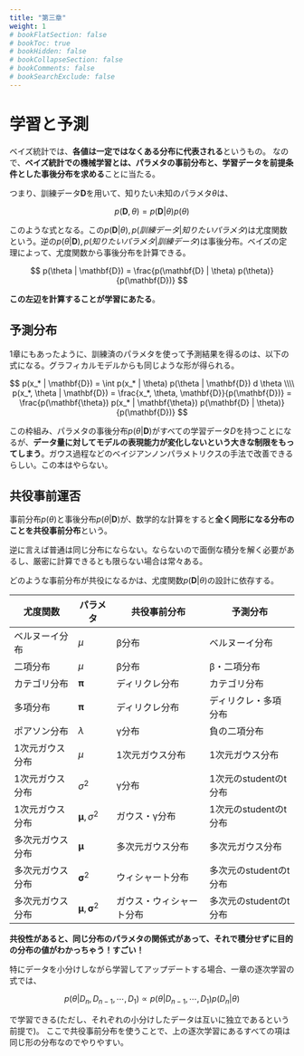 ```yaml
---
title: "第三章"
weight: 1
# bookFlatSection: false
# bookToc: true
# bookHidden: false
# bookCollapseSection: false
# bookComments: false
# bookSearchExclude: false
---
```


# 学習と予測

ベイズ統計では、**各値は一定ではなくある分布に代表される**というもの。
なので、**ベイズ統計での機械学習とは、パラメタの事前分布と、学習データを前提条件とした事後分布を求める**ことに当たる。

つまり、訓練データ$\mathbf{D}$を用いて、知りたい未知のパラメタ$\theta$は、

$$
p(\mathbf{D}, \theta) = p(\mathbf{D} | \theta) p(\theta)
$$

このような式となる。この$p(\mathbf{D} | \theta), p(訓練データ | 知りたいパラメタ)$は尤度関数という。逆の$p(\theta | \mathbf{D}), p(知りたいパラメタ | 訓練データ)$は事後分布。ベイズの定理によって、尤度関数から事後分布を計算できる。

$$
p(\theta | \mathbf{D}) = \frac{p(\mathbf{D} | \theta) p(\theta)}{p(\mathbf{D})}
$$

**この左辺を計算することが学習にあたる**。

## 予測分布

1章にもあったように、訓練済のパラメタを使って予測結果を得るのは、以下の式になる。グラフィカルモデルからも同じような形が得られる。

$$
p(x_* | \mathbf{D}) = \int p(x_* | \theta) p(\theta | \mathbf{D}) d \theta \\\\ 
p(x_*, \theta | \mathbf{D}) = \frac{x_*, \theta, \mathbf{D}}{p(\mathbf{D})} = \frac{p(\mathbf{\theta}) p(x_* | \mathbf{\theta}) p(\mathbf{D} | \theta)}{p(\mathbf{D})}
$$

この枠組み、パラメタの事後分布$p(\theta | \mathbf{D})$がすべての学習データ$D$を持つことになるが、**データ量に対してモデルの表現能力が変化しないという大きな制限をもってしまう**。ガウス過程などのベイジアンノンパラメトリクスの手法で改善できるらしい。この本はやらない。

## 共役事前運否

事前分布$p(\theta)$と事後分布$p(\theta | \mathbf{D})$が、数学的な計算をすると**全く同形になる分布のことを共役事前分布**という。

逆に言えば普通は同じ分布にならない。ならないので面倒な積分を解く必要があるし、厳密に計算できるとも限らない場合は常々ある。

どのような事前分布が共役になるかは、尤度関数$p(\mathbf{D} | \theta)$の設計に依存する。

| 尤度関数         | パラメタ                            | 共役事前分布             | 予測分布               |
| ---------------- | ----------------------------------- | ------------------------ | ---------------------- |
| ベルヌーイ分布   | $\mu$                               | β分布                    | ベルヌーイ分布         |
| 二項分布         | $\mu$                               | β分布                    | β・二項分布            |
| カテゴリ分布     | $\mathbf{\pi}$                      | ディリクレ分布           | カテゴリ分布           |
| 多項分布         | $\mathbf{\pi}$                      | ディリクレ分布           | ディリクレ・多項分布   |
| ポアソン分布     | $\lambda$                           | γ分布                    | 負の二項分布           |
| 1次元ガウス分布  | $\mu$                               | 1次元ガウス分布          | 1次元ガウス分布        |
| 1次元ガウス分布  | $\sigma ^ 2$                        | γ分布                    | 1次元のstudentのt分布  |
| 1次元ガウス分布  | $\mathbf{\mu}, \sigma ^ 2$          | ガウス・γ分布            | 1次元のstudentのt分布  |
| 多次元ガウス分布 | $\mathbf{\mu}$                      | 多次元ガウス分布         | 多次元ガウス分布       |
| 多次元ガウス分布 | $\mathbf{\sigma} ^ 2$               | ウィシャート分布         | 多次元のstudentのt分布 |
| 多次元ガウス分布 | $\mathbf{\mu}, \mathbf{\sigma} ^ 2$ | ガウス・ウィシャート分布 | 多次元のstudentのt分布 |

**共役性があると、同じ分布のパラメタの関係式があって、それで積分せずに目的の分布の値がわかっちゃう！すごい！**

特にデータを小分けしながら学習してアップデートする場合、一章の逐次学習の式では、

$$
p(\theta | D_n, D_{n - 1}, \cdots, D_1) \propto p(\theta | D_{n - 1}, \cdots , D_1) p(D_n | \theta)
$$

で学習できる(ただし、それぞれの小分けしたデータは互いに独立であるという前提で)。
ここで共役事前分布を使うことで、上の逐次学習にあるすべての項は同じ形の分布なのでやりやすい。

